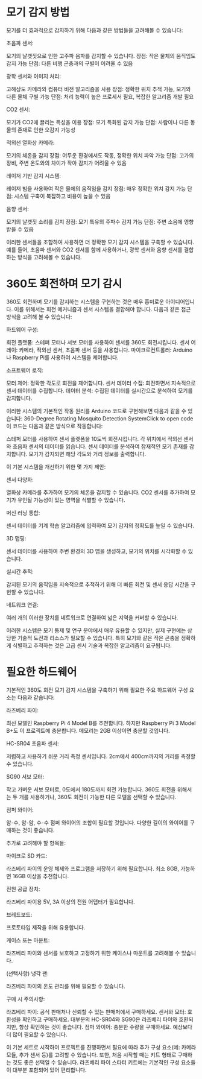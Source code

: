 # 모기 감지 방법

모기를 더 효과적으로 감지하기 위해 다음과 같은 방법들을 고려해볼 수 있습니다:

초음파 센서:

모기의 날갯짓으로 인한 고주파 음파를 감지할 수 있습니다.
장점: 작은 물체의 움직임도 감지 가능
단점: 다른 비행 곤충과의 구별이 어려울 수 있음


광학 센서와 이미지 처리:

고해상도 카메라와 컴퓨터 비전 알고리즘을 사용
장점: 정확한 위치 추적 가능, 모기와 다른 물체 구별 가능
단점: 처리 능력이 높은 프로세서 필요, 복잡한 알고리즘 개발 필요


CO2 센서:

모기가 CO2에 끌리는 특성을 이용
장점: 모기 특화된 감지 가능
단점: 사람이나 다른 동물의 존재로 인한 오감지 가능성


적외선 열화상 카메라:

모기의 체온을 감지
장점: 어두운 환경에서도 작동, 정확한 위치 파악 가능
단점: 고가의 장비, 주변 온도와의 차이가 작아 감지가 어려울 수 있음


레이저 기반 감지 시스템:

레이저 빔을 사용하여 작은 물체의 움직임을 감지
장점: 매우 정확한 위치 감지 가능
단점: 시스템 구축이 복잡하고 비용이 높을 수 있음


음향 센서:

모기의 날갯짓 소리를 감지
장점: 모기 특유의 주파수 감지 가능
단점: 주변 소음에 영향받을 수 있음



이러한 센서들을 조합하여 사용하면 더 정확한 모기 감지 시스템을 구축할 수 있습니다. 예를 들어, 초음파 센서와 CO2 센서를 함께 사용하거나, 광학 센서와 음향 센서를 결합하는 방식을 고려해볼 수 있습니다.



# 360도 회전하며 모기 감시

360도 회전하며 모기를 감지하는 시스템을 구현하는 것은 매우 흥미로운 아이디어입니다. 이를 위해서는 회전 메커니즘과 센서 시스템을 결합해야 합니다. 다음과 같은 접근 방식을 고려해 볼 수 있습니다:

하드웨어 구성:

회전 플랫폼: 스테퍼 모터나 서보 모터를 사용하여 센서를 360도 회전시킵니다.
센서 어레이: 카메라, 적외선 센서, 초음파 센서 등을 사용합니다.
마이크로컨트롤러: Arduino나 Raspberry Pi를 사용하여 시스템을 제어합니다.


소프트웨어 로직:

모터 제어: 정확한 각도로 회전을 제어합니다.
센서 데이터 수집: 회전하면서 지속적으로 센서 데이터를 수집합니다.
데이터 분석: 수집된 데이터를 실시간으로 분석하여 모기를 감지합니다.



이러한 시스템의 기본적인 작동 원리를 Arduino 코드로 구현해보면 다음과 같을 수 있습니다:
360-Degree Rotating Mosquito Detection SystemClick to open code
이 코드는 다음과 같은 방식으로 작동합니다:

스테퍼 모터를 사용하여 센서 플랫폼을 10도씩 회전시킵니다.
각 위치에서 적외선 센서와 초음파 센서의 데이터를 읽습니다.
센서 데이터를 분석하여 잠재적인 모기 존재를 감지합니다.
모기가 감지되면 해당 각도와 거리 정보를 출력합니다.

이 기본 시스템을 개선하기 위한 몇 가지 제안:

센서 다양화:

열화상 카메라를 추가하여 모기의 체온을 감지할 수 있습니다.
CO2 센서를 추가하여 모기가 유인될 가능성이 있는 영역을 식별할 수 있습니다.


머신 러닝 통합:

센서 데이터를 기계 학습 알고리즘에 입력하여 모기 감지의 정확도를 높일 수 있습니다.


3D 맵핑:

센서 데이터를 사용하여 주변 환경의 3D 맵을 생성하고, 모기의 위치를 시각화할 수 있습니다.


실시간 추적:

감지된 모기의 움직임을 지속적으로 추적하기 위해 더 빠른 회전 및 센서 응답 시간을 구현할 수 있습니다.


네트워크 연결:

여러 개의 이러한 장치를 네트워크로 연결하여 넓은 지역을 커버할 수 있습니다.



이러한 시스템은 모기 통제 및 연구 분야에서 매우 유용할 수 있지만, 실제 구현에는 상당한 기술적 도전과 리소스가 필요할 수 있습니다. 특히 모기와 같은 작은 곤충을 정확하게 식별하고 추적하는 것은 고급 센서 기술과 복잡한 알고리즘이 요구됩니다.


# 필요한 하드웨어
기본적인 360도 회전 모기 감지 시스템을 구축하기 위해 필요한 주요 하드웨어 구성 요소는 다음과 같습니다:

라즈베리 파이:

최신 모델인 Raspberry Pi 4 Model B를 추천합니다. 하지만 Raspberry Pi 3 Model B+도 이 프로젝트에 충분합니다.
메모리는 2GB 이상이면 충분할 것입니다.


HC-SR04 초음파 센서:

저렴하고 사용하기 쉬운 거리 측정 센서입니다.
2cm에서 400cm까지의 거리를 측정할 수 있습니다.


SG90 서보 모터:

작고 가벼운 서보 모터로, 0도에서 180도까지 회전 가능합니다.
360도 회전을 위해서는 두 개를 사용하거나, 360도 회전이 가능한 다른 모델을 선택할 수 있습니다.


점퍼 와이어:

암-수, 암-암, 수-수 점퍼 와이어의 조합이 필요할 것입니다.
다양한 길이의 와이어를 구매하는 것이 좋습니다.



추가로 고려해야 할 항목들:

마이크로 SD 카드:

라즈베리 파이의 운영 체제와 프로그램을 저장하기 위해 필요합니다.
최소 8GB, 가능하면 16GB 이상을 추천합니다.


전원 공급 장치:

라즈베리 파이용 5V, 3A 이상의 전원 어댑터가 필요합니다.


브레드보드:

프로토타입 제작을 위해 유용합니다.


케이스 또는 마운트:

라즈베리 파이와 센서를 보호하고 고정하기 위한 케이스나 마운트를 고려해볼 수 있습니다.


(선택사항) 냉각 팬:

라즈베리 파이의 온도 관리를 위해 필요할 수 있습니다.



구매 시 주의사항:

라즈베리 파이: 공식 판매처나 신뢰할 수 있는 판매처에서 구매하세요.
센서와 모터: 호환성을 확인하고 구매하세요. 대부분의 HC-SR04와 SG90은 라즈베리 파이와 호환되지만, 항상 확인하는 것이 좋습니다.
점퍼 와이어: 충분한 수량을 구매하세요. 예상보다 더 많이 필요할 수 있습니다.

이 기본 세트로 시작하여 프로젝트를 진행하면서 필요에 따라 추가 구성 요소(예: 카메라 모듈, 추가 센서 등)를 고려할 수 있습니다. 또한, 처음 시작할 때는 키트 형태로 구매하는 것도 좋은 선택일 수 있습니다. 라즈베리 파이 스타터 키트에는 기본적인 구성 요소들이 대부분 포함되어 있어 편리합니다.
